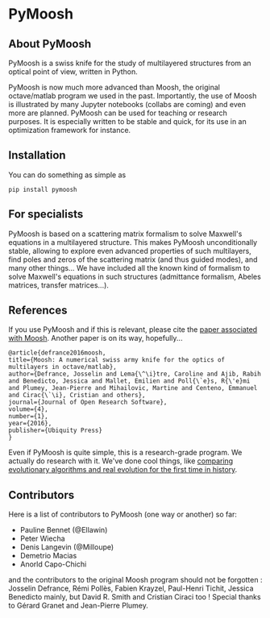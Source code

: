 # PyMoosh

## About PyMoosh

PyMoosh is a swiss knife for the study of multilayered structures from an optical point of view, written in Python. 

PyMoosh is now much more advanced than Moosh, the original octave/matlab program we used in the past. Importantly, the use of Moosh is illustrated by many Jupyter notebooks (collabs are coming) and even more are planned. PyMoosh can be used for teaching or research purposes. It is especially written to be stable and quick, for its use in an optimization framework for instance.


## Installation

You can do something as simple as 

``` pip install pymoosh ```

## For specialists

PyMoosh is based on a scattering matrix formalism to solve Maxwell's equations in a multilayered structure. This makes PyMoosh unconditionally stable, allowing to explore even advanced properties of such multilayers, find poles and zeros of the scattering matrix (and thus guided modes), and many other things... We have included all the known kind of formalism to solve Maxwell's equations in such structures (admittance formalism, Abeles matrices, transfer matrices...).

## References

If you use PyMoosh and if this is relevant, please cite the [paper associated with Moosh](https://openresearchsoftware.metajnl.com/articles/10.5334/jors.100/). Another paper is on its way, hopefully...

```
@article{defrance2016moosh,
title={Moosh: A numerical swiss army knife for the optics of multilayers in octave/matlab},
author={Defrance, Josselin and Lema{\^\i}tre, Caroline and Ajib, Rabih and Benedicto, Jessica and Mallet, Emilien and Poll{\`e}s, R{\'e}mi and Plumey, Jean-Pierre and Mihailovic, Martine and Centeno, Emmanuel and Cirac{\`\i}, Cristian and others},
journal={Journal of Open Research Software},
volume={4},
number={1},
year={2016},
publisher={Ubiquity Press}
}
```

Even if PyMoosh is quite simple, this is a research-grade program. We actually do research with it. We've done cool things, like [comparing evolutionary algorithms and real evolution for the first time in history](https://www.nature.com/articles/s41598-020-68719-3).

## Contributors

Here is a list of contributors to PyMoosh (one way or another) so far:

* Pauline Bennet (@Ellawin)
* Peter Wiecha
* Denis Langevin (@Milloupe)
* Demetrio Macias
* Anorld Capo-Chichi

and the contributors to the original Moosh program should not be forgotten : Josselin Defrance, Rémi Pollès, Fabien Krayzel, Paul-Henri Tichit, Jessica Benedicto mainly, but David R. Smith and Cristian Ciraci too ! Special thanks to Gérard Granet and Jean-Pierre Plumey.
